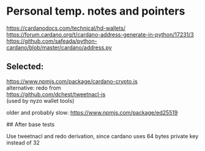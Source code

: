 # Personal temp. notes and pointers

https://cardanodocs.com/technical/hd-wallets/
https://forum.cardano.org/t/cardano-address-generate-in-python/17231/3
https://github.com/safeada/python-cardano/blob/master/cardano/address.py

## Selected:

https://www.npmjs.com/package/cardano-crypto.js  
alternative: redo from  
https://github.com/dchest/tweetnacl-js  
(used by nyzo wallet tools)

older and probably slow: https://www.npmjs.com/package/ed25519

## After base tests

Use tweetnacl and redo derivation, since cardano uses 64 bytes private key instead of 32


